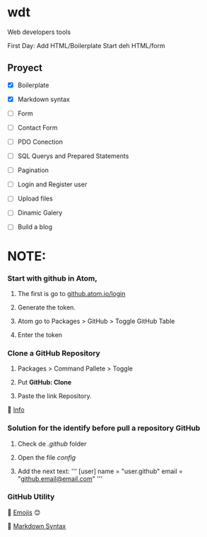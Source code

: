 # wdt
Web developers tools

First Day:
Add HTML/Boilerplate
Start deh HTML/form

## Proyect
- [x] Boilerplate
- [x] Markdown syntax
- [ ] Form
- [ ] Contact Form
- [ ] PDO Conection
- [ ] SQL Querys and Prepared Statements
- [ ] Pagination
- [ ] Login and Register user
- [ ] Upload files
- [ ] Dinamic Galery
- [ ] Build a blog


# NOTE:

### Start with github in Atom,

1. The first is go to
[github.atom.io/login](github.atom.io/login)

2. Generate the token.

3. Atom go to Packages > GitHub > Toggle GitHub Table

4. Enter the token

### Clone a GitHub Repository

1. Packages > Command Pallete > Toggle

2. Put **GitHub: Clone**

3. Paste the link Repository.

:pushpin: [Info](https://www.hongkiat.com/blog/manage-git-github-atom/)

### Solution for the identify before pull a repository GitHub

1. Check de *.github* folder

2. Open the file *config*

3. Add the next text:
'''
[user]
	name = "user.github"
	email = "github.email@email.com"
'''

### GitHub Utility

:pushpin: [Emojis](https://gist.github.com/rxaviers/7360908) :blush:

:pushpin: [Markdown Syntax](https://help.github.com/en/articles/basic-writing-and-formatting-syntax)
